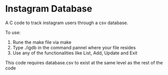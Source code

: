 # Instagram Database
 A C code to track instagram users through a csv database.

To use:

1) Rune the make file via make
2) Type ./igdb in the command pannel where your file resides
3) Use any of the functionalities like List, Add, Update and Exit

This code requires database.csv to exist at the same level as the rest of the code
